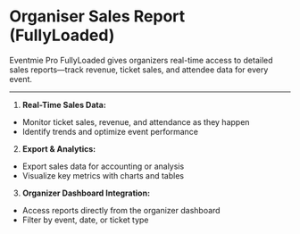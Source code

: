 # Organiser Sales Report (FullyLoaded)

Eventmie Pro FullyLoaded gives organizers real-time access to detailed sales reports—track revenue, ticket sales, and attendee data for every event.

---

1. **Real-Time Sales Data:**
  - Monitor ticket sales, revenue, and attendance as they happen
  - Identify trends and optimize event performance
2. **Export & Analytics:**
  - Export sales data for accounting or analysis
  - Visualize key metrics with charts and tables
3. **Organizer Dashboard Integration:**
  - Access reports directly from the organizer dashboard
  - Filter by event, date, or ticket type